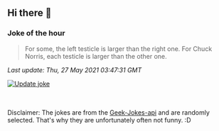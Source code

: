 ## Hi there 👋

### Joke of the hour
<!-- joke -->
>For some, the left testicle is larger than the right one. For Chuck Norris, each testicle is larger than the other one.
<!-- /joke -->

*Last update: Thu, 27 May 2021 03:47:31 GMT*

[![Update joke](https://github.com/nclskfm/nclskfm/actions/workflows/joke.yml/badge.svg)](https://github.com/nclskfm/nclskfm/actions/workflows/joke.yml)

<br><br>
Disclaimer: The jokes are from the [Geek-Jokes-api](https://github.com/sameerkumar18/geek-joke-api) and are randomly selected. That's why they are unfortunately often not funny. :D
